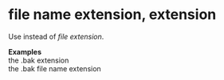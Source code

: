 # file name extension, extension

Use instead of *file extension*. 

**Examples**  
the .bak extension  
the .bak file name extension
